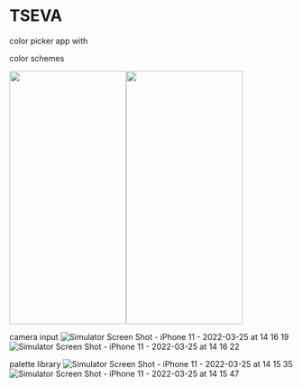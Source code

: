# TSEVA
color picker app with

color schemes

<img src="https://user-images.githubusercontent.com/44254111/160111399-da0230a0-685d-4f71-b7c1-10df829f6cc5.png" width="207" height="448"><img src="https://user-images.githubusercontent.com/44254111/160111409-571261a4-4292-42b4-af24-3ebf77132d16.png" width="207" height="448">


camera input
![Simulator Screen Shot - iPhone 11 - 2022-03-25 at 14 16 19](https://user-images.githubusercontent.com/44254111/160111449-84003cde-8c2a-48a8-886c-7dd8bf879237.png)
![Simulator Screen Shot - iPhone 11 - 2022-03-25 at 14 16 22](https://user-images.githubusercontent.com/44254111/160111476-6485fe10-7e9e-40aa-ab9f-84f533f68ebf.png)

palette library
![Simulator Screen Shot - iPhone 11 - 2022-03-25 at 14 15 35](https://user-images.githubusercontent.com/44254111/160111521-3238c313-c412-430f-a5be-fcd5c0b30793.png)
![Simulator Screen Shot - iPhone 11 - 2022-03-25 at 14 15 47](https://user-images.githubusercontent.com/44254111/160111537-37c864c0-4256-4013-a107-ba78b847905e.png)
